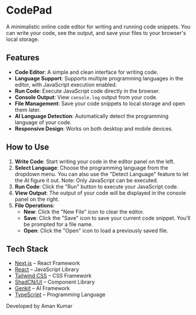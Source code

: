 # CodePad

A minimalistic online code editor for writing and running code snippets. You can write your code, see the output, and save your files to your browser's local storage.

## Features

- **Code Editor**: A simple and clean interface for writing code.
- **Language Support**: Supports multiple programming languages in the editor, with JavaScript execution enabled.
- **Run Code**: Execute JavaScript code directly in the browser.
- **Console Output**: View `console.log` output from your code.
- **File Management**: Save your code snippets to local storage and open them later.
- **AI Language Detection**: Automatically detect the programming language of your code.
- **Responsive Design**: Works on both desktop and mobile devices.

## How to Use

1.  **Write Code**: Start writing your code in the editor panel on the left.
2.  **Select Language**: Choose the programming language from the dropdown menu. You can also use the "Detect Language" feature to let the AI figure it out. Note: Only JavaScript can be executed.
3.  **Run Code**: Click the "Run" button to execute your JavaScript code.
4.  **View Output**: The output of your code will be displayed in the console panel on the right.
5.  **File Operations**:
    - **New**: Click the "New File" icon to clear the editor.
    - **Save**: Click the "Save" icon to save your current code snippet. You'll be prompted for a file name.
    - **Open**: Click the "Open" icon to load a previously saved file.

## Tech Stack

- [Next.js](https://nextjs.org/) – React Framework
- [React](https://reactjs.org/) – JavaScript Library
- [Tailwind CSS](https://tailwindcss.com/) – CSS Framework
- [ShadCN/UI](https://ui.shadcn.com/) – Component Library
- [Genkit](https://firebase.google.com/docs/genkit) – AI Framework
- [TypeScript](https://www.typescriptlang.org/) – Programming Language

Developed by Aman Kumar
